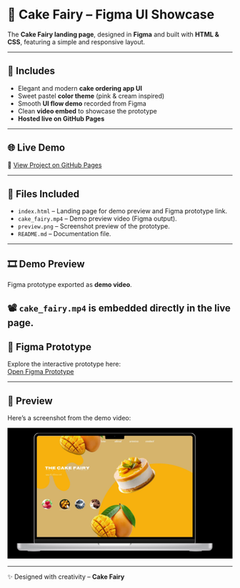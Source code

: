 # 🎂 Cake Fairy – Figma UI Showcase

The **Cake Fairy landing page**, designed in **Figma** and built with **HTML & CSS**, featuring a simple and responsive layout.

---
## 🎨 Includes
- Elegant and modern **cake ordering app UI**
- Sweet pastel **color theme** (pink & cream inspired)
- Smooth **UI flow demo** recorded from Figma
- Clean **video embed** to showcase the prototype
- **Hosted live on GitHub Pages**

---
## 🌐 Live Demo
🔗 [View Project on GitHub Pages](https://mohana0304.github.io/Cake_Fairy_ui/
)



---
## 📂 Files Included
- `index.html` – Landing page for demo preview and Figma prototype link.
- `cake_fairy.mp4` – Demo preview video (Figma output).
- `preview.png` – Screenshot preview of the prototype.
- `README.md` – Documentation file.

---
## 🎞️ Demo Preview
Figma prototype exported as **demo video**.  

📽️ `cake_fairy.mp4` is embedded directly in the live page.
---

## 🚀 Figma Prototype
Explore the interactive prototype here:  
[Open Figma Prototype]([https://www.figma.com/design/003JXGKfjhXShiFGi5eDOt/vistara-studio?node-id=0-1&m=dev&t=GJghRDo6XdME085z-1](https://www.figma.com/design/4n3EnSgDIzjRn97vDTa7Ue/cake_fairy?node-id=0-1&p=f&t=osoPyRptNe2ChFht-0))

---

## 📸 Preview
Here’s a screenshot from the demo video:

![Cake Fairy Preview](./preview.png)

---

✨ Designed with creativity – **Cake Fairy**
